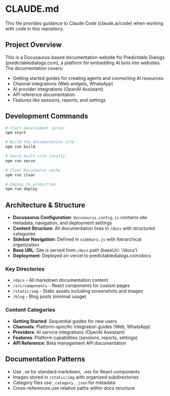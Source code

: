 # CLAUDE.md

This file provides guidance to Claude Code (claude.ai/code) when working with code in this repository.

## Project Overview

This is a Docusaurus-based documentation website for Predictable Dialogs (predictabledialogs.com), a platform for embedding AI bots into websites. The documentation covers:

- Getting started guides for creating agents and connecting AI resources
- Channel integrations (Web widgets, WhatsApp)
- AI provider integrations (OpenAI Assistant)
- API reference documentation
- Features like sessions, reports, and settings

## Development Commands

```bash
# Start development server
npm start

# Build the documentation site
npm run build

# Serve built site locally
npm run serve

# Clear Docusaurus cache
npm run clear

# Deploy to production
npm run deploy
```

## Architecture & Structure

- **Docusaurus Configuration**: `docusaurus.config.js` contains site metadata, navigation, and deployment settings
- **Content Structure**: All documentation lives in `/docs` with structured categories
- **Sidebar Navigation**: Defined in `sidebars.js` with hierarchical organization
- **Base URL**: Site is served from `/docs` path (baseUrl: '/docs')
- **Deployment**: Deployed on vercel to predictabledialogs.com/docs

### Key Directories

- `/docs` - All markdown documentation content
- `/src/components` - React components for custom pages
- `/static/img` - Static assets including screenshots and images
- `/blog` - Blog posts (minimal usage)

### Content Categories

- **Getting Started**: Sequential guides for new users
- **Channels**: Platform-specific integration guides (Web, WhatsApp)  
- **Providers**: AI service integrations (OpenAI Assistant)
- **Features**: Platform capabilities (sessions, reports, settings)
- **API Reference**: Beta management API documentation

## Documentation Patterns

- Use `.md` for standard markdown, `.mdx` for React components
- Images stored in `/static/img` with organized subdirectories
- Category files use `_category_.json` for metadata
- Cross-references use relative paths within docs structure
